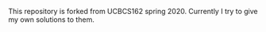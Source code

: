 This repository is forked from UCBCS162 spring 2020. Currently I try to give my own solutions to them.
